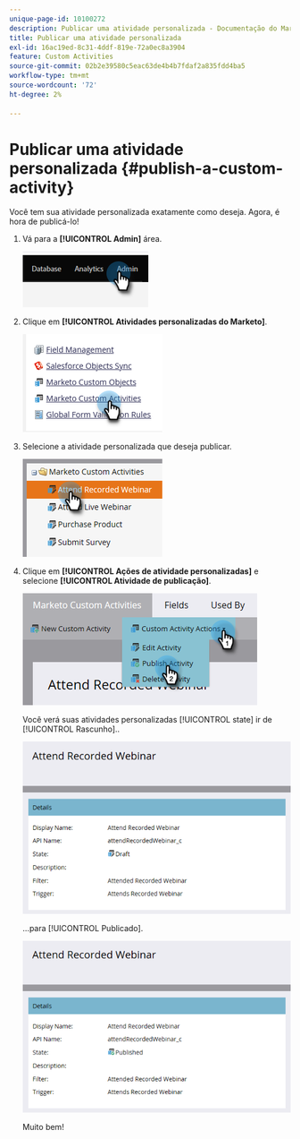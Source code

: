 ```yaml
---
unique-page-id: 10100272
description: Publicar uma atividade personalizada - Documentação do Marketo - Documentação do produto
title: Publicar uma atividade personalizada
exl-id: 16ac19ed-8c31-4ddf-819e-72a0ec8a3904
feature: Custom Activities
source-git-commit: 02b2e39580c5eac63de4b4b7fdaf2a835fdd4ba5
workflow-type: tm+mt
source-wordcount: '72'
ht-degree: 2%

---
```


# Publicar uma atividade personalizada {#publish-a-custom-activity}

Você tem sua atividade personalizada exatamente como deseja. Agora, é hora de publicá-lo!

1. Vá para a **[!UICONTROL Admin]** área.

   ![](assets/publish-a-custom-activity-1.png)

1. Clique em **[!UICONTROL Atividades personalizadas do Marketo]**.

   ![](assets/publish-a-custom-activity-2.png)

1. Selecione a atividade personalizada que deseja publicar.

   ![](assets/publish-a-custom-activity-3.png)

1. Clique em **[!UICONTROL Ações de atividade personalizadas]** e selecione **[!UICONTROL Atividade de publicação]**.

   ![](assets/publish-a-custom-activity-4.png)

   Você verá suas atividades personalizadas [!UICONTROL state] ir de [!UICONTROL Rascunho]..

   ![](assets/publish-a-custom-activity-5.png)

   ...para [!UICONTROL Publicado].

   ![](assets/publish-a-custom-activity-6.png)

   Muito bem!
